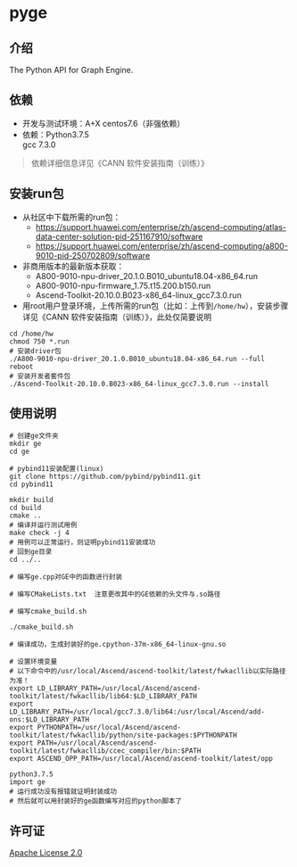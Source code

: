 # pyge

## 介绍
The Python API for Graph Engine.

## 依赖

* 开发与测试环境：A+X centos7.6（非强依赖）<br>
* 依赖：Python3.7.5<br>
          gcc 7.3.0<br>
> 依赖详细信息详见《CANN 软件安装指南（训练）》

## 安装run包

* 从社区中下载所需的run包：
    * https://support.huawei.com/enterprise/zh/ascend-computing/atlas-data-center-solution-pid-251167910/software
    * https://support.huawei.com/enterprise/zh/ascend-computing/a800-9010-pid-250702809/software
* 非商用版本的最新版本获取：
    * A800-9010-npu-driver_20.1.0.B010_ubuntu18.04-x86_64.run
    * A800-9010-npu-firmware_1.75.t15.200.b150.run
    * Ascend-Toolkit-20.10.0.B023-x86_64-linux_gcc7.3.0.run
* 用root用户登录环境，上传所需的run包（比如：上传到`/home/hw`），安装步骤详见《CANN 软件安装指南（训练）》，此处仅简要说明
```
cd /home/hw
chmod 750 *.run
# 安装driver包
./A800-9010-npu-driver_20.1.0.B010_ubuntu18.04-x86_64.run --full
reboot
# 安装开发者套件包
./Ascend-Toolkit-20.10.0.B023-x86_64-linux_gcc7.3.0.run --install
```

## 使用说明
```
# 创建ge文件夹
mkdir ge
cd ge

# pybind11安装配置(linux)
git clone https://github.com/pybind/pybind11.git
cd pybind11

mkdir build
cd build
cmake ..
# 编译并运行测试用例
make check -j 4
# 用例可以正常运行，则证明pybind11安装成功
# 回到ge目录
cd ../..

# 编写ge.cpp对GE中的函数进行封装

# 编写CMakeLists.txt  注意更改其中的GE依赖的头文件与.so路径

# 编写cmake_build.sh

./cmake_build.sh

# 编译成功，生成封装好的ge.cpython-37m-x86_64-linux-gnu.so

# 设置环境变量
# 以下命令中的/usr/local/Ascend/ascend-toolkit/latest/fwkacllib以实际路径为准！
export LD_LIBRARY_PATH=/usr/local/Ascend/ascend-toolkit/latest/fwkacllib/lib64:$LD_LIBRARY_PATH
export LD_LIBRARY_PATH=/usr/local/gcc7.3.0/lib64:/usr/local/Ascend/add-ons:$LD_LIBRARY_PATH
export PYTHONPATH=/usr/local/Ascend/ascend-toolkit/latest/fwkacllib/python/site-packages:$PYTHONPATH
export PATH=/usr/local/Ascend/ascend-toolkit/latest/fwkacllib/ccec_compiler/bin:$PATH
export ASCEND_OPP_PATH=/usr/local/Ascend/ascend-toolkit/latest/opp

python3.7.5
import ge
# 运行成功没有报错就证明封装成功
# 然后就可以用封装好的ge函数编写对应的python脚本了
```

## 许可证

[Apache License 2.0](LICENSE)
